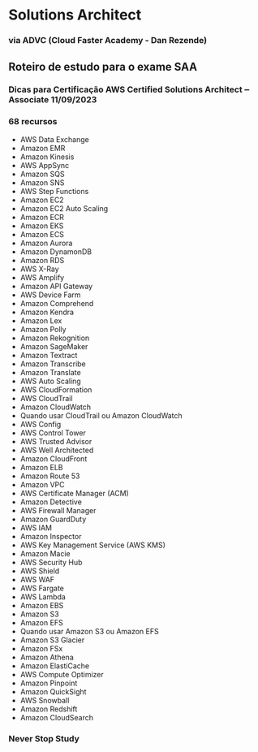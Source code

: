 # Solutions Architect
### via ADVC (Cloud Faster Academy - Dan Rezende)

## Roteiro de estudo para o exame SAA
### Dicas para Certificação AWS Certified Solutions Architect ‒ Associate 11/09/2023
### 68 recursos
- AWS Data Exchange
- Amazon EMR
- Amazon Kinesis
- AWS AppSync
- Amazon SQS
- Amazon SNS
- AWS Step Functions
- Amazon EC2
- Amazon EC2 Auto Scaling
- Amazon ECR
- Amazon EKS
- Amazon ECS
- Amazon Aurora
- Amazon DynamonDB
- Amazon RDS
- AWS X-Ray
- AWS Amplify
- Amazon API Gateway
- AWS Device Farm
- Amazon Comprehend
- Amazon Kendra
- Amazon Lex
- Amazon Polly
- Amazon Rekognition
- Amazon SageMaker
- Amazon Textract
- Amazon Transcribe
- Amazon Translate
- AWS Auto Scaling
- AWS CloudFormation
- AWS CloudTrail
- Amazon CloudWatch
- Quando usar CloudTrail ou Amazon CloudWatch
- AWS Config
- AWS Control Tower
- AWS Trusted Advisor
- AWS Well Architected
- Amazon CloudFront
- Amazon ELB
- Amazon Route 53
- Amazon VPC
- AWS Certificate Manager (ACM)
- Amazon Detective
- AWS Firewall Manager
- Amazon GuardDuty
- AWS IAM
- Amazon Inspector
- AWS Key Management Service (AWS KMS)
- Amazon Macie
- AWS Security Hub
- AWS Shield
- AWS WAF
- AWS Fargate
- AWS Lambda
- Amazon EBS
- Amazon S3
- Amazon EFS
- Quando usar Amazon S3 ou Amazon EFS
- Amazon S3 Glacier
- Amazon FSx
- Amazon Athena
- Amazon ElastiCache
- AWS Compute Optimizer
- Amazon Pinpoint
- Amazon QuickSight
- AWS Snowball
- Amazon Redshift
- Amazon CloudSearch

### Never Stop Study
